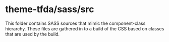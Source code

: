 # theme-tfda/sass/src

This folder contains SASS sources that mimic the component-class hierarchy. These files
are gathered in to a build of the CSS based on classes that are used by the build.
